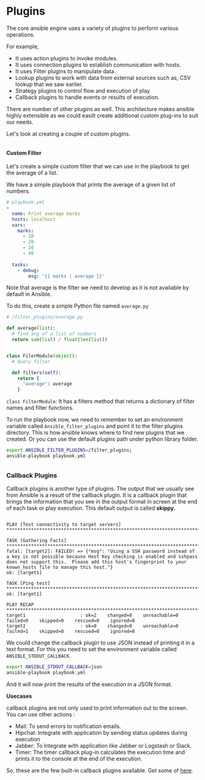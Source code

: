# Plugins
The core ansible engine uses a variety of plugins to perform various operations.

For example,
* It uses action plugins to invoke modules. 
* It uses connection plugins to establish communication with hosts.
* It uses Filter plugins to manipulate data. 
* Lookup plugins to work with data from external sources such as, CSV lookup that we saw earlier.
* Strategy plugins to control flow and execution of play
* Callback plugins to handle events or results of execution.

There are number of other plugins as well. This architecture makes ansible highly extensible as we could easilt create additional custom plug-ins to suit our needs.

Let's look at creating a couple of custom plugins.

######
#### Custom Filter

Let's create a simple custom filter that we can use in the playbook to get the average of a list.

We have a simple playbook that prints the average of a given list of numbers.

```YAML
# playbook.yml
-
  name: Print average marks
  hosts: localhost
  vars:
	marks:
	  - 10
	  - 20
	  - 30
	  - 40
  
  tasks:
	- debug: 
		msg: '{{ marks | average }}'
```

Note that average is the filter we need to develop as it is not available by default in Ansible.

To do this, create a simple Python file named `average.py`
```python
# /filter_plugins/average.py

def average(list):
  # find avg of a list of numbers
  return sum(list) / float(len(list))


class FilerModule(object):
  # Query filter

  def filters(self):
	return {
	  "average": average 
	}
```
`class FilterModule`: It has a filters method that returns a dictionary of filter names and filter functions. 

To run the playbook now, we need to remember to set an environment variable called `Ansible_filter_plugins` and point it to the filter plugins directory. This is how ansible knows where to find new plugins that we created. Or you can use the default plugins path under python library folder.

```bash
export ANSIBLE_FILTER_PLUGINS=/filter_plugins;
ansible-playbook playbook.yml
```

######
### Callback Plugins
Callback plugins is another type of plugins. The output that we usually see from Ansible is a result of the callback plugin. It is a callback plugin that brings the information that you see in the output format in screen at the end of each task or play execution.  This default output is called **skippy.**
```

PLAY [Test connectivity to target servers] *****************************************************************************************************************************************************

TASK [Gathering Facts] *************************************************************************************************************************************************************************
fatal: [target2]: FAILED! => {"msg": "Using a SSH password instead of a key is not possible because Host Key checking is enabled and sshpass does not support this.  Please add this host's fingerprint to your known_hosts file to manage this host."}
ok: [target1]

TASK [Ping test] *******************************************************************************************************************************************************************************
ok: [target1]

PLAY RECAP *************************************************************************************************************************************************************************************
target1                    : ok=2    changed=0    unreachable=0    failed=0    skipped=0    rescued=0    ignored=0
target2                    : ok=0    changed=0    unreachable=0    failed=1    skipped=0    rescued=0    ignored=0
```

We could change the callback plugin to use JSON instead of printing it in a text format. For this you need to set the environment variable called `ANSIBLE_STDOUT_CALLBACK`. 

```bash
export ANSIBLE_STDOUT_CALLBACK=json
ansible-playbook playbook.yml
```
And it will now print the results of the execution in a JSON format.

**Usecases**

callback plugins are not only used to print information out to the screen. You can use other actions :

* Mail: To send errors to notification emails.
* Hipchat: Integrate with application by sending status updates during execution
* Jabber: To Integrate with application like Jabber or Logstash or Slack.
* Timer: The timer callback plug-in calculates the execution time and prints it to the console at the end of the execution.

So, these are the few built-in callback plugins available. Get some of [here](https://github.com/ansible/ansible/tree/devel/lib/ansible/plugins/callback).


